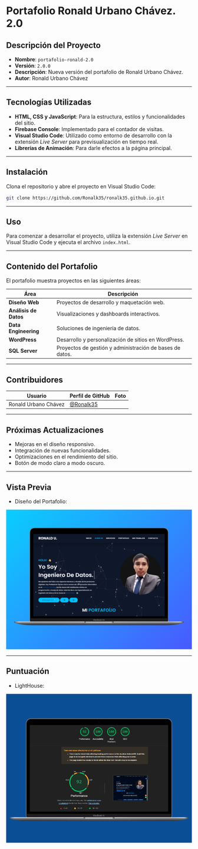 # Portafolio Ronald Urbano Chávez. 2.0

## Descripción del Proyecto

- **Nombre**: `portafolio-ronald-2.0`
- **Versión**: `2.0.0`
- **Descripción**: Nueva versión del portafolio de Ronald Urbano Chávez.
- **Autor**: Ronald Urbano Chávez

---

## Tecnologías Utilizadas

- **HTML, CSS y JavaScript**: Para la estructura, estilos y funcionalidades del sitio.
- **Firebase Console**: Implementado para el contador de visitas.
- **Visual Studio Code**: Utilizado como entorno de desarrollo con la extensión *Live Server* para previsualización en tiempo real.
- **Librerías de Animación**: Para darle efectos a la página principal.

---

## Instalación

Clona el repositorio y abre el proyecto en Visual Studio Code:

```bash
git clone https://github.com/Ronalk35/ronalk35.github.io.git
```

---

## Uso

Para comenzar a desarrollar el proyecto, utiliza la extensión *Live Server* en Visual Studio Code y ejecuta el archivo `index.html`.

---

## Contenido del Portafolio

El portafolio muestra proyectos en las siguientes áreas:

| Área                  | Descripción                                              |
| --------------------- | -------------------------------------------------------- |
| **Diseño Web**        | Proyectos de desarrollo y maquetación web.               |
| **Análisis de Datos** | Visualizaciones y dashboards interactivos.               |
| **Data Engineering**  | Soluciones de ingeniería de datos.                       |
| **WordPress**         | Desarrollo y personalización de sitios en WordPress.     |
| **SQL Server**        | Proyectos de gestión y administración de bases de datos. |

---

## Contribuidores

| Usuario              | Perfil de GitHub                                 | Foto |
| -------------------- | ------------------------------------------------ | ---- |
| Ronald Urbano Chávez | [@Ronalk35](https://github.com/Ronalk35) |      | <img src="https://github.com/Ronalk35/ronalk35.github.io/assets/img/portafolio_ronald.png" width="50" height="50" />

---

## Próximas Actualizaciones

- Mejoras en el diseño responsivo.
- Integración de nuevas funcionalidades.
- Optimizaciones en el rendimiento del sitio.
- Botón de modo claro a modo oscuro.

---

## Vista Previa

- Diseño del Portafolio:

![Vista previa del portafolio](assets/img/portafolio_ronald.png)

---

## Puntuación

- LightHouse:

![Vista previa del portafolio](assets/img/P_Lighthouse.png)
